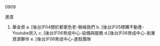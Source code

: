 0909

進度

1. 華金資
   a. [後台]F04關於都更危老-聯絡我們
   b. [後台]F05標購不動產-Youtube崁入
   c. [後台]F06育成中心-設備與服務
   d.[後台]F06育成中心-創業資源夥伴
   e. [後台]F06育成中心-進駐團隊
